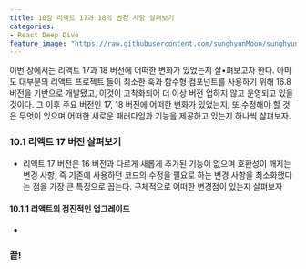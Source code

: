 ```yaml
---
title: 10장 리액트 17과 18의 변경 사항 살펴보기
categories:
- React Deep Dive
feature_image: "https://raw.githubusercontent.com/sunghyunMoon/sunghyunmoon.github.io/main/assets/img/background/react.png"
---
```


이번 장에서는 리액트 17과 18 버전에 어떠한 변화가 있었는지 살•펴보고자 한다. 아마도 대부분의 리액트 프로젝트 들이 최소한 훅과 함수형 컴포넌트를 사용하기 위해 16.8 버전을 기반으로 개발됐고, 이것이 고착화되어 더 이상 버전 업하지 않고 운영되고 있을 것이다. 그 이후 주요 버전인 17, 18 버전에 어떠한 변화가 있었는지, 또 수정해야 할 것은 무엇이 있으며 어떠한 새로운 패러다임과 기능을 제공하고 있는지 하나씩 살펴보자.

### 10.1 리액트 17 버전 살펴보기

-  리액트 17 버전은 16 버전과 다르게 새롭게 추가된 기능이 없으며 호환성이 깨지는 변경 사항, 즉 기존에 사용하던 코드의 수정을 필요로 하는 변경 사항을 최소화했다는 점을 가장 큰 특징으로 꼽는다. 구체적으로 어떠한 변경점이 있는지 살펴보자

#### 10.1.1 리액트의 점진적인 업그레이드

- 


<h3>끝!</h3>
